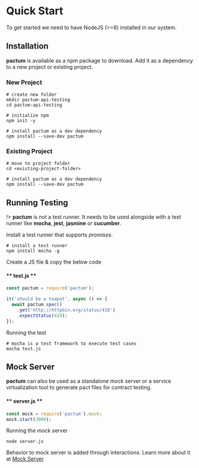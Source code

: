 # Quick Start

To get started we need to have NodeJS (>=8) installed in our system.

## Installation

**pactum** is available as a npm package to download. Add it as a dependency to a new project or existing project.

### New Project

```shell
# create new folder
mkdir pactum-api-testing
cd pactum-api-testing

# initialize npm
npm init -y

# install pactum as a dev dependency
npm install --save-dev pactum
```

### Existing Project

```shell
# move to project folder
cd <existing-project-folder>

# install pactum as a dev dependency
npm install --save-dev pactum
```

## Running Testing

!> **pactum** is not a test runner. It needs to be used alongside with a test runner like **mocha**, **jest**, **jasmine** or **cucumber**.

Install a test runner that supports *promises*.

```shell
# install a test runner
npm install mocha -g
```

Create a JS file & copy the below code

<!-- tabs:start -->

#### ** test.js **

```javascript
const pactum = require('pactum');

it('should be a teapot', async () => {
  await pactum.spec()
    .get('http://httpbin.org/status/418')
    .expectStatus(418);
});
```

<!-- tabs:end -->

Running the test

```shell
# mocha is a test framework to execute test cases
mocha test.js
```

## Mock Server

**pactum** can also be used as a standalone mock server or a service virtualization tool to generate pact files for contract testing.

<!-- tabs:start -->

#### ** server.js **

```js
const mock = require('pactum').mock;
mock.start(3000);
```

<!-- tabs:end -->

Running the mock server

```shell
node server.js
```

Behavior to mock server is added through interactions. Learn more about it at [Mock Server](mock-server.md)